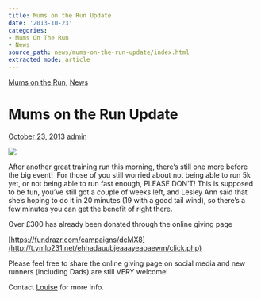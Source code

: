 ```yaml
---
title: Mums on the Run Update
date: '2013-10-23'
categories:
- Mums On The Run
- News
source_path: news/mums-on-the-run-update/index.html
extracted_mode: article
---
```

[Mums on the Run](category/mums-on-the-run/), [News](/news/)

# Mums on the Run Update

[October 23, 2013](/news/mums-on-the-run-update/) [admin](author/admin/)

![](https://s3.amazonaws.com/fundrazr-platform/campaigns/3945a554fd0743669c142e7efe4786d9.jpg)

After another great training run this morning, there’s still one more before the big event! &nbsp;For those of you still worried about not being able to run 5k yet, or not being able to run fast enough, PLEASE DON’T! This is supposed to be fun, you’ve still got a couple of weeks left, and Lesley Ann said that she’s hoping to do it in 20 minutes (19 with a good tail wind), so there’s a few minutes you can get the benefit of right there.

Over £300 has already been donated through the online giving page

[https://fundrazr.com/campaigns/dcMX8](http://t.ymlp231.net/ehhadauubjeaaayeaoaewm/click.php)

Please feel free to share the online giving page on social media and new runners (including Dads) are still VERY welcome!

Contact&nbsp;[Louise](mailto:scottishchick72@hotmail.com)&nbsp;for more info.

